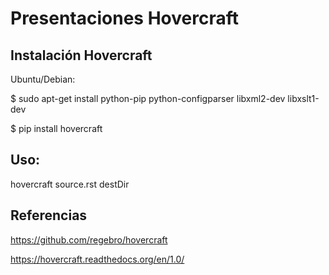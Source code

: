 Presentaciones Hovercraft
=========================

Instalación Hovercraft 
----------------------

Ubuntu/Debian:

$ sudo apt-get install python-pip python-configparser libxml2-dev libxslt1-dev 

$ pip install hovercraft

Uso:
----

hovercraft source.rst destDir 

Referencias
-----------

https://github.com/regebro/hovercraft

https://hovercraft.readthedocs.org/en/1.0/
